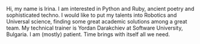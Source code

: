 Hi, my name is Irina. I am interested in Python and Ruby, ancient poetry and sophisticated techno. I would like to put my talents into Robotics and Universal science, finding some great academic solutions among a great team. My technical trainer is Yordan Darakchiev at Software University, Bulgaria. I am (mostly) patient. Time brings with itself all we need.
